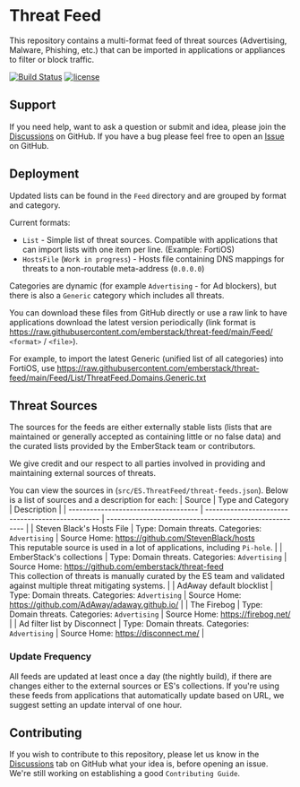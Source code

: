 # Threat Feed
This repository contains a multi-format feed of threat sources (Advertising, Malware, Phishing, etc.) that can be imported in applications or appliances to filter or block traffic.

[![Build Status](https://dev.azure.com/emberstack/OpenSource/_apis/build/status/threat-feed?branchName=main)](https://dev.azure.com/emberstack/OpenSource/_build/latest?definitionId=23&branchName=main)
[![license](https://img.shields.io/github/license/emberstack/threat-feed.svg?style=flat-square)](LICENSE)

## Support
If you need help, want to ask a question or submit and idea, please join the [Discussions](https://github.com/emberstack/threat-feed/discussions) on GitHub.
If you have a bug please feel free to open an [Issue](https://github.com/emberstack/threat-feed/issues) on GitHub.  

## Deployment

Updated lists can be found in the `Feed` directory and are grouped by format and category.

Current formats:
- `List` - Simple list of threat sources. Compatible with applications that can import lists with one item per line. (Example: FortiOS)
- `HostsFile` (`Work in progress`) - Hosts file containing DNS mappings for threats to a non-routable meta-address (`0.0.0.0`)

Categories are dynamic (for example `Advertising` - for Ad blockers), but there is also a `Generic` category which includes all threats.

You can download these files from GitHub directly or use a raw link to have applications download the latest version periodically (link format is https://raw.githubusercontent.com/emberstack/threat-feed/main/Feed/ `<format>` / `<file>`).

For example, to import the latest Generic (unified list of all categories) into FortiOS, use https://raw.githubusercontent.com/emberstack/threat-feed/main/Feed/List/ThreatFeed.Domains.Generic.txt

## Threat Sources

The sources for the feeds are either externally stable lists (lists that are maintained or generally accepted as containing little or no false data) and the curated lists provided by the EmberStack team or contributors.



We give credit and our respect to all parties involved in providing and maintaining external sources of threats.

You can view the sources in (`src/ES.ThreatFeed/threat-feeds.json`).
Below is a list of sources and a description for each:
| Source                               | Type and Category                                | Description                                             |
| ------------------------------------ | ------------------------------------------------ | ------------------------------------------------------- |
| Steven Black's Hosts File            | Type: Domain threats. Categories: `Advertising`  | Source Home: https://github.com/StevenBlack/hosts <br/> This reputable source is used in a lot of applications, including `Pi-hole`. |
| EmberStack's collections            | Type: Domain threats. Categories: `Advertising`  | Source Home: https://github.com/emberstack/threat-feed <br/> This collection of threats is manually curated by the ES team and validated against multiple threat mitigating systems. |
| AdAway default blocklist            | Type: Domain threats. Categories: `Advertising`  | Source Home: https://github.com/AdAway/adaway.github.io/ |
| The Firebog            | Type: Domain threats. Categories: `Advertising`  | Source Home: https://firebog.net/ |
| Ad filter list by Disconnect            | Type: Domain threats. Categories: `Advertising`  | Source Home: https://disconnect.me/ |

### Update Frequency

All feeds are updated at least once a day (the nightly build), if there are changes either to the external sources or ES's collections.
If you're using these feeds from applications that automatically update based on URL, we suggest setting an update interval of one hour.

## Contributing

If you wish to contribute to this repository, please let us know in the [Discussions](https://github.com/emberstack/threat-feed/discussions) tab on GitHub what your idea is, before opening an issue. We're still working on establishing a good `Contributing Guide`.